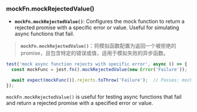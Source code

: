### mockFn.mockRejectedValue()

- **`mockFn.mockRejectedValue()`**: Configures the mock function to return a rejected promise with a specific error or value. Useful for simulating async functions that fail.

> **`mockFn.mockRejectedValue()`**：将模拟函数配置为返回一个被拒绝的 promise，且包含特定的错误或值，适用于模拟失败的异步函数。

```js
test('mock async function rejects with specific error', async () => {
  const mockFunc = jest.fn().mockRejectedValue(new Error('Failure'));  // Always rejects with 'Failure'

  await expect(mockFunc()).rejects.toThrow('Failure');  // Passes: mockFunc rejects with the error 'Failure'
});
```

`mockFn.mockRejectedValue()` is useful for testing async functions that fail and return a rejected promise with a specified error or value.